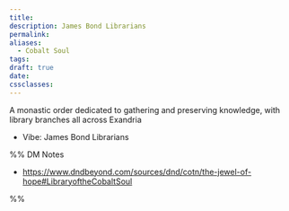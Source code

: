 ```yaml
---
title: 
description: James Bond Librarians
permalink: 
aliases:
  - Cobalt Soul
tags: 
draft: true
date: 
cssclasses:
---
```

A monastic order dedicated to gathering and preserving knowledge, with library branches all across Exandria

- Vibe: James Bond Librarians

%% DM Notes
- https://www.dndbeyond.com/sources/dnd/cotn/the-jewel-of-hope#LibraryoftheCobaltSoul


%%
